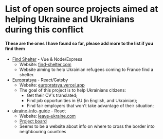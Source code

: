 # List of open source projects aimed at helping Ukraine and Ukrainians during this conflict

#### These are the ones I have found so far, please add more to the list if you find them

- [Find Shelter](https://github.com/fabrahaingo/find-shelter) - Vue & Node/Express
    - Website: [find-shelter.com](https://www.find-shelter.com/)
    - Website aiming to help Ukrainian refugees coming to France find a shelter.
- [Europratsya](https://github.com/dejanjacimovic/europratsya) - React/Gatsby
    - Website: [europratsya.vercel.app](https://europratsya.vercel.app/)
    - The goal of this project is to help Ukrainians citizens:
      - Get their CV's translated;
      - Find job opportunities in EU (in English, and Ukrainian);
      - Find fair employers that won't take advantage of their situation;
- [ukraine-info-guide](https://github.com/Ukraine-Relief-Efforts/ukraine-info-guide) - React
    - Website: [leave-ukraine.com](https://leaveukraine.com/)
    - [Project board](https://github.com/orgs/Ukraine-Relief-Efforts/projects/1/views/4)
    - Seems to be a website about info on where to cross the border into neighbouring countries

